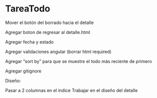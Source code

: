 # TareaTodo


Mover el botón del borrado hacia el detalle

Agregar boton de regresar al detalle.html

Agregar fecha y estado 

Agregar validaciones angular (borrar html required)

Agregar “sort by” para que se muestre el todo más reciente de primero

Agregar gitignore



Diseño:

Pasar a 2 columnas en el indice
Trabajar en el diseño del detalle
